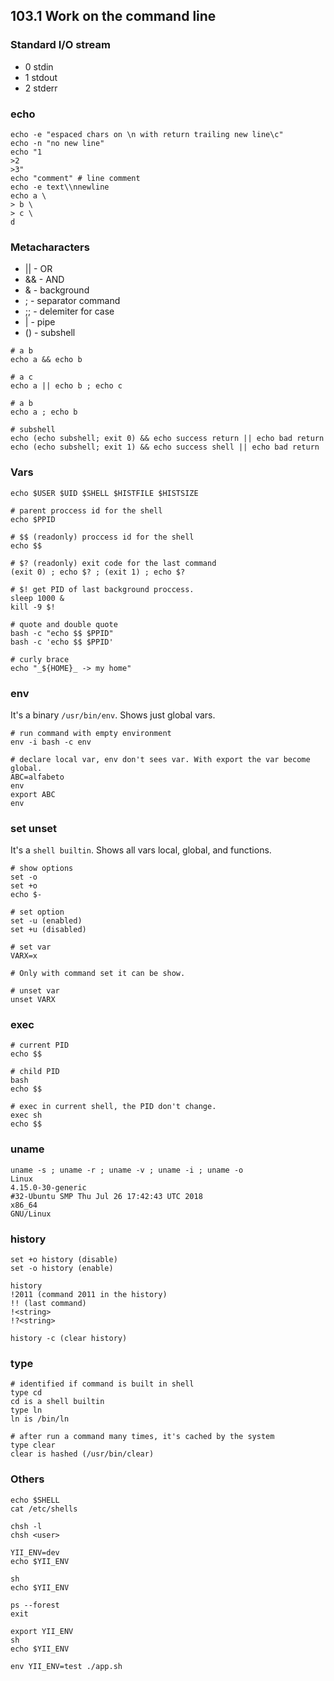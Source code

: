 ## 103.1 Work on the command line

### Standard I/O stream

* 0 stdin
* 1 stdout
* 2 stderr

### echo

```shell
echo -e "espaced chars on \n with return trailing new line\c"
echo -n "no new line"
echo "1
>2
>3"
echo "comment" # line comment
echo -e text\\nnewline
echo a \
> b \
> c \
d
```

### Metacharacters

* || - OR
* && - AND
* & - background
* ; - separator command
* ;; - delemiter for case
* | - pipe
* () - subshell

```shell
# a b
echo a && echo b

# a c
echo a || echo b ; echo c

# a b
echo a ; echo b

# subshell
echo (echo subshell; exit 0) && echo success return || echo bad return
echo (echo subshell; exit 1) && echo success shell || echo bad return
```

### Vars

```shell
echo $USER $UID $SHELL $HISTFILE $HISTSIZE

# parent proccess id for the shell
echo $PPID

# $$ (readonly) proccess id for the shell
echo $$

# $? (readonly) exit code for the last command
(exit 0) ; echo $? ; (exit 1) ; echo $?

# $! get PID of last background proccess.
sleep 1000 &
kill -9 $!

# quote and double quote
bash -c "echo $$ $PPID"
bash -c 'echo $$ $PPID'

# curly brace
echo "_${HOME}_ -> my home"
```

### env

It's a binary `/usr/bin/env`.
Shows just global vars.

```shell
# run command with empty environment
env -i bash -c env

# declare local var, env don't sees var. With export the var become global.
ABC=alfabeto
env
export ABC
env
```

### set unset

It's a `shell builtin`.
Shows all vars local, global, and functions.

```shell
# show options
set -o
set +o
echo $-

# set option
set -u (enabled)
set +u (disabled)

# set var
VARX=x

# Only with command set it can be show.

# unset var
unset VARX
```

### exec

```shell
# current PID
echo $$

# child PID
bash
echo $$

# exec in current shell, the PID don't change.
exec sh
echo $$
```

### uname

```shell
uname -s ; uname -r ; uname -v ; uname -i ; uname -o
Linux
4.15.0-30-generic
#32-Ubuntu SMP Thu Jul 26 17:42:43 UTC 2018
x86_64
GNU/Linux
```

### history

```shell
set +o history (disable)
set -o history (enable)

history
!2011 (command 2011 in the history)
!! (last command)
!<string>
!?<string>

history -c (clear history)
```

### type

```shell
# identified if command is built in shell
type cd
cd is a shell builtin
type ln
ln is /bin/ln

# after run a command many times, it's cached by the system
type clear
clear is hashed (/usr/bin/clear)
```

### Others

```shell
echo $SHELL
cat /etc/shells

chsh -l
chsh <user>

YII_ENV=dev
echo $YII_ENV

sh
echo $YII_ENV

ps --forest
exit

export YII_ENV
sh
echo $YII_ENV

env YII_ENV=test ./app.sh
```
